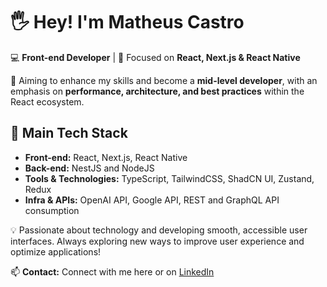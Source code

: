 # 🖐️ Hey! I'm Matheus Castro  

💻 **Front-end Developer** | 🚀 Focused on **React, Next.js & React Native**  

🎯 Aiming to enhance my skills and become a **mid-level developer**, with an emphasis on **performance, architecture, and best practices** within the React ecosystem.  

## 📌 Main Tech Stack  

- **Front-end:** React, Next.js, React Native  
- **Back-end:** NestJS and NodeJS  
- **Tools & Technologies:** TypeScript, TailwindCSS, ShadCN UI, Zustand, Redux
- **Infra & APIs:** OpenAI API, Google API, REST and GraphQL API consumption  

💡 Passionate about technology and developing smooth, accessible user interfaces. Always exploring new ways to improve user experience and optimize applications!  

📫 **Contact:** Connect with me here or on [LinkedIn](https://www.linkedin.com/in/matheus-castro-araujo/)  
